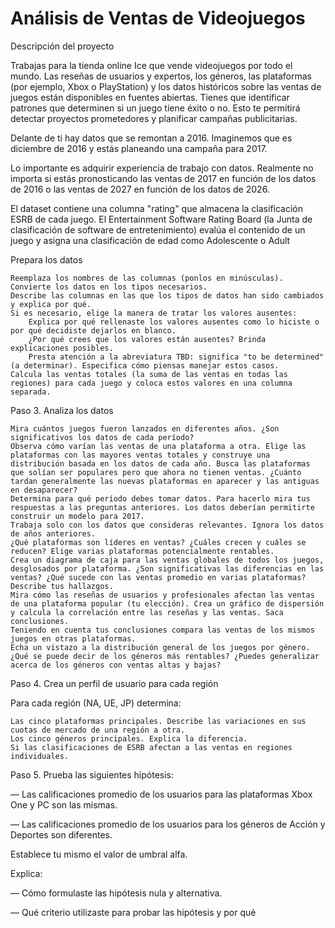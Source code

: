 # Análisis de Ventas de Videojuegos

Descripción del proyecto

Trabajas para la tienda online Ice que vende videojuegos por todo el mundo. Las reseñas de usuarios y expertos, los géneros, las plataformas (por ejemplo, Xbox o PlayStation) y los datos históricos sobre las ventas de juegos están disponibles en fuentes abiertas. Tienes que identificar patrones que determinen si un juego tiene éxito o no. Esto te permitirá detectar proyectos prometedores y planificar campañas publicitarias.

Delante de ti hay datos que se remontan a 2016. Imaginemos que es diciembre de 2016 y estás planeando una campaña para 2017.

Lo importante es adquirir experiencia de trabajo con datos. Realmente no importa si estás pronosticando las ventas de 2017 en función de los datos de 2016 o las ventas de 2027 en función de los datos de 2026.

El dataset contiene una columna "rating" que almacena la clasificación ESRB de cada juego. El Entertainment Software Rating Board (la Junta de clasificación de software de entretenimiento) evalúa el contenido de un juego y asigna una clasificación de edad como Adolescente o Adult

Prepara los datos

    Reemplaza los nombres de las columnas (ponlos en minúsculas).
    Convierte los datos en los tipos necesarios.
    Describe las columnas en las que los tipos de datos han sido cambiados y explica por qué.
    Si es necesario, elige la manera de tratar los valores ausentes:
        Explica por qué rellenaste los valores ausentes como lo hiciste o por qué decidiste dejarlos en blanco.
        ¿Por qué crees que los valores están ausentes? Brinda explicaciones posibles.
        Presta atención a la abreviatura TBD: significa "to be determined" (a determinar). Especifica cómo piensas manejar estos casos.
    Calcula las ventas totales (la suma de las ventas en todas las regiones) para cada juego y coloca estos valores en una columna separada.

Paso 3. Analiza los datos

    Mira cuántos juegos fueron lanzados en diferentes años. ¿Son significativos los datos de cada período?
    Observa cómo varían las ventas de una plataforma a otra. Elige las plataformas con las mayores ventas totales y construye una distribución basada en los datos de cada año. Busca las plataformas que solían ser populares pero que ahora no tienen ventas. ¿Cuánto tardan generalmente las nuevas plataformas en aparecer y las antiguas en desaparecer?
    Determina para qué período debes tomar datos. Para hacerlo mira tus respuestas a las preguntas anteriores. Los datos deberían permitirte construir un modelo para 2017.
    Trabaja solo con los datos que consideras relevantes. Ignora los datos de años anteriores.
    ¿Qué plataformas son líderes en ventas? ¿Cuáles crecen y cuáles se reducen? Elige varias plataformas potencialmente rentables.
    Crea un diagrama de caja para las ventas globales de todos los juegos, desglosados por plataforma. ¿Son significativas las diferencias en las ventas? ¿Qué sucede con las ventas promedio en varias plataformas? Describe tus hallazgos.
    Mira cómo las reseñas de usuarios y profesionales afectan las ventas de una plataforma popular (tu elección). Crea un gráfico de dispersión y calcula la correlación entre las reseñas y las ventas. Saca conclusiones.
    Teniendo en cuenta tus conclusiones compara las ventas de los mismos juegos en otras plataformas.
    Echa un vistazo a la distribución general de los juegos por género. ¿Qué se puede decir de los géneros más rentables? ¿Puedes generalizar acerca de los géneros con ventas altas y bajas?

Paso 4. Crea un perfil de usuario para cada región

Para cada región (NA, UE, JP) determina:

    Las cinco plataformas principales. Describe las variaciones en sus cuotas de mercado de una región a otra.
    Los cinco géneros principales. Explica la diferencia.
    Si las clasificaciones de ESRB afectan a las ventas en regiones individuales.

Paso 5. Prueba las siguientes hipótesis:

— Las calificaciones promedio de los usuarios para las plataformas Xbox One y PC son las mismas.

— Las calificaciones promedio de los usuarios para los géneros de Acción y Deportes son diferentes.

Establece tu mismo el valor de umbral alfa.

Explica:

— Cómo formulaste las hipótesis nula y alternativa.

— Qué criterio utilizaste para probar las hipótesis y por qué
